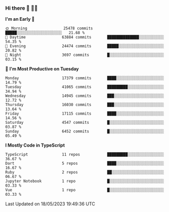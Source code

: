 ### Hi there 👋 🧑‍💻



<!--START_SECTION:waka-->
**I'm an Early 🐤** 

```text
🌞 Morning                25478 commits       █████░░░░░░░░░░░░░░░░░░░░   21.68 % 
🌆 Daytime                63884 commits       ██████████████░░░░░░░░░░░   54.35 % 
🌃 Evening                24474 commits       █████░░░░░░░░░░░░░░░░░░░░   20.82 % 
🌙 Night                  3697 commits        █░░░░░░░░░░░░░░░░░░░░░░░░   03.15 % 
```
📅 **I'm Most Productive on Tuesday** 

```text
Monday                   17379 commits       ████░░░░░░░░░░░░░░░░░░░░░   14.79 % 
Tuesday                  41065 commits       █████████░░░░░░░░░░░░░░░░   34.94 % 
Wednesday                14945 commits       ███░░░░░░░░░░░░░░░░░░░░░░   12.72 % 
Thursday                 16030 commits       ███░░░░░░░░░░░░░░░░░░░░░░   13.64 % 
Friday                   17115 commits       ████░░░░░░░░░░░░░░░░░░░░░   14.56 % 
Saturday                 4547 commits        █░░░░░░░░░░░░░░░░░░░░░░░░   03.87 % 
Sunday                   6452 commits        █░░░░░░░░░░░░░░░░░░░░░░░░   05.49 % 
```


**I Mostly Code in TypeScript** 

```text
TypeScript               11 repos            █████████░░░░░░░░░░░░░░░░   36.67 % 
Dart                     5 repos             ████░░░░░░░░░░░░░░░░░░░░░   16.67 % 
Ruby                     2 repos             ██░░░░░░░░░░░░░░░░░░░░░░░   06.67 % 
Jupyter Notebook         1 repo              █░░░░░░░░░░░░░░░░░░░░░░░░   03.33 % 
Vue                      1 repo              █░░░░░░░░░░░░░░░░░░░░░░░░   03.33 % 
```




 Last Updated on 18/05/2023 19:49:36 UTC
<!--END_SECTION:waka-->


